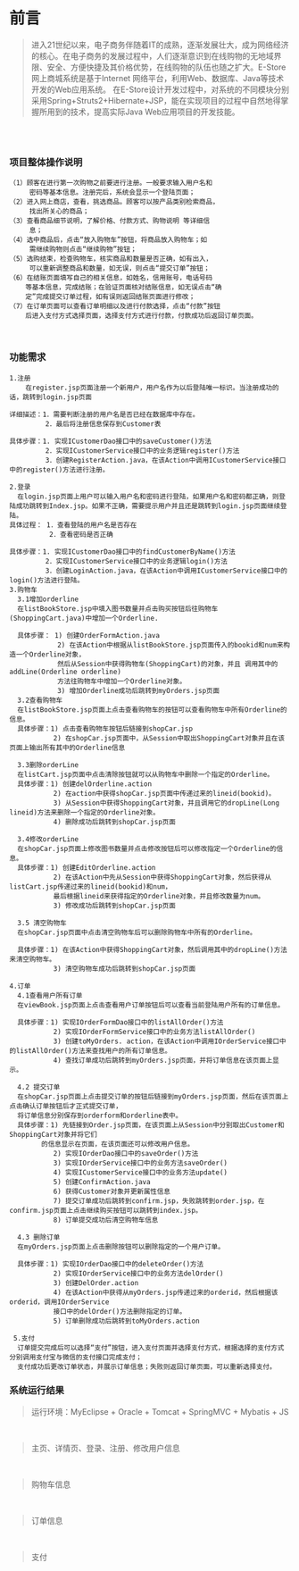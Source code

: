 # 前言
>进入21世纪以来，电子商务伴随着IT的成熟，逐渐发展壮大，成为网络经济的核心。在电子商务的发展过程中，人们逐渐意识到在线购物的无地域界限、安全、方便快捷及其价格优势，在线购物的队伍也随之扩大。E-Store网上商城系统是基于Internet 网络平台，利用Web、数据库、Java等技术开发的Web应用系统。 在E-Store设计开发过程中，对系统的不同模块分别采用Spring+Struts2+Hibernate+JSP，能在实现项目的过程中自然地得掌握所用到的技术，提高实际Java Web应用项目的开发技能。

<br>

![]() <br>
![]() <br>
![]() <br>
![]() <br>


### 项目整体操作说明 

    （1）顾客在进行第一次购物之前要进行注册。一般要求输入用户名和
         密码等基本信息。注册完后，系统会显示一个登陆页面； 
    （2）进入网上商店，查看，挑选商品。顾客可以按产品类别检索商品，
         找出所关心的商品；  
    （3）查看商品细节说明，了解价格、付款方式、购物说明 等详细信
         息；
    （4）选中商品后，点击“放入购物车”按钮，将商品放入购物车；如
         需继续购物则点击“继续购物”按钮；  
    （5）选购结束，检查购物车，核实商品和数量是否正确，如有出入，
         可以重新调整商品和数量，如无误，则点击“提交订单”按钮；  
    （6）在结账页面填写自己的相关信息，如姓名，信用账号，电话号码
        等基本信息，完成结账；在验证页面核对结账信息，如无误点击“确
        定”完成提交订单过程，如有误则返回结账页面进行修改；
    （7）在订单页面可以查看订单明细以及进行付款选择，点击“付款”按钮
        后进入支付方式选择页面，选择支付方式进行付款，付款成功后返回订单页面。

<br>

### 功能需求

    1.注册
        在register.jsp页面注册一个新用户，用户名作为以后登陆唯一标识。当注册成功的话，跳转到login.jsp页面

    详细描述：1．需要判断注册的用户名是否已经在数据库中存在。
             2．最后将注册信息保存到Customer表

    具体步骤：1. 实现ICustomerDao接口中的saveCustomer()方法
             2．实现ICustomerService接口中的业务逻辑register()方法
             3．创建RegisterAction.java，在该Action中调用ICustomerService接口中的register()方法进行注册。

    2.登录
      在login.jsp页面上用户可以输入用户名和密码进行登陆，如果用户名和密码都正确，则登陆成功跳转到Index.jsp。如果不正确，需要提示用户并且还是跳转到login.jsp页面继续登陆。
    具体过程： 1．查看登陆的用户名是否存在
              2．查看密码是否正确

    具体步骤：1. 实现ICustomerDao接口中的findCustomerByName()方法
             2．实现ICustomerService接口中的业务逻辑login()方法
             3．创建LoginAction.java，在该Action中调用ICustomerService接口中的login()方法进行登陆。
    3.购物车
      3.1增加orderline
      在listBookStore.jsp中填入图书数量并点击购买按钮后往购物车(ShoppingCart.java)中增加一个Orderline.

      具体步骤： 1) 创建OrderFormAction.java
                2) 在该Action中根据从listBookStore.jsp页面传入的bookid和num来构造一个Orderline对象，
                然后从Session中获得购物车(ShoppingCart)的对象，并且 调用其中的addLine(Orderline orderline)
                方法往购物车中增加一个Orderline对象。
                3) 增加Orderline成功后跳转到myOrders.jsp页面
      3.2查看购物车
      在listBookStore.jsp页面上点击查看购物车的按钮可以查看购物车中所有Orderline的信息。
      具体步骤：1) 点击查看购物车按钮后链接到shopCar.jsp
               2) 在shopCar.jsp页面中，从Session中取出ShoppingCart对象并且在该页面上输出所有其中的Orderline信息

      3.3删除orderLine
      在listCart.jsp页面中点击清除按钮就可以从购物车中删除一个指定的Orderline。
      具体步骤：1) 创建delOrderline.action		 
               2) 在action中获得shopCar.jsp页面中传递过来的lineid(bookid)。
               3) 从Session中获得ShoppingCart对象，并且调用它的dropLine(Long lineid)方法来删除一个指定的Orderline对象。
               4) 删除成功后跳转到shopCar.jsp页面

      3.4修改orderLine
      在shopCar.jsp页面上修改图书数量并点击修改按钮后可以修改指定一个Orderline的信息。
      具体步骤：1) 创建EditOrderline.action
               2) 在该Action中先从Session中获得ShoppingCart对象，然后获得从listCart.jsp传递过来的lineid(bookid)和num，
               最后根据lineid来获得指定的Orderline对象，并且修改数量为num。
               3) 修改成功后跳转到shopCar.jsp页面

      3.5 清空购物车
      在shopCar.jsp页面中点击清空购物车后可以删除购物车中所有的Orderline。

      具体步骤：1) 在该Action中获得ShoppingCart对象，然后调用其中的dropLine()方法来清空购物车。
               3) 清空购物车成功后跳转到shopCar.jsp页面

    4.订单
      4.1查看用户所有订单
      在viewBook.jsp页面上点击查看用户订单按钮后可以查看当前登陆用户所有的订单信息。

      具体步骤：1) 实现IOrderFormDao接口中的listAllOrder()方法
               2) 实现IOrderFormService接口中的业务方法listAllOrder()
               3) 创建toMyOrders. action，在该Action中调用IOrderService接口中的listAllOrder()方法来查找用户的所有订单信息。
               4) 查找订单成功后跳转到myOrders.jsp页面，并将订单信息在该页面上显示。

      4.2 提交订单
      在shopCar.jsp页面上点击提交订单的按钮后链接到myOrders.jsp页面，然后在该页面上点击确认订单按钮后才正式提交订单，
      将订单信息分别保存到orderform和orderline表中。
      具体步骤：1) 先链接到Order.jsp页面，在该页面上从Session中分别取出Customer和ShoppingCart对象并将它们
            的信息显示在页面，在该页面还可以修改用户信息。
               2) 实现IOrderDao接口中的saveOrder()方法
               3) 实现IOrderService接口中的业务方法saveOrder()
               4) 实现ICustomerService接口中的业务方法update()
               5) 创建ConfirmAction.java
               6) 获得Customer对象并更新属性信息
               7) 提交订单成功后跳转到confirm.jsp，失败跳转到order.jsp，在confirm.jsp页面上点击继续购买按钮可以跳转到index.jsp。
               8) 订单提交成功后清空购物车信息

      4.3 删除订单
      在myOrders.jsp页面上点击删除按钮可以删除指定的一个用户订单。

      具体步骤：1) 实现IOrderDao接口中的deleteOrder()方法
               2) 实现IOrderService接口中的业务方法delOrder()
               3) 创建DelOrder.action
               4) 在该Action中获得从myOrders.jsp传递过来的orderid，然后根据该orderid，调用IOrderService
               接口中的delOrder()方法删除指定的订单。
               5) 订单删除成功后跳转到toMyOrders.action

     5.支付
      订单提交完成后可以选择“支付”按钮，进入支付页面并选择支付方式，根据选择的支付方式分别调用支付宝与微信的支付接口完成支付；
      支付成功后更改订单状态，并展示订单信息；失败则返回订单页面，可以重新选择支付。
  
  ### 系统运行结果
  
  >运行环境：MyEclipse + Oracle + Tomcat + SpringMVC + Mybatis + JS <br>
  ![]() 
  <br>
  
  >主页、详情页、登录、注册、修改用户信息<br>
  ![]()<br>
  ![]()<br>
  ![]()<br>
  ![]()<br>
  ![]()
  <br>
  
  >购物车信息<br>
  ![]()
  <br>
  
  >订单信息<br>
  ![]()<br>
  ![]()<br>
  ![]()
  <br>
  
  >支付<br>
  ![]()<br>
  ![]()
  <br>

          

